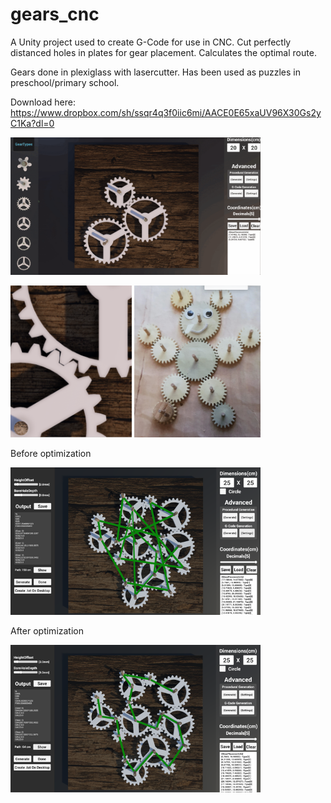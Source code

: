 # gears_cnc
A Unity project used to create G-Code for use in CNC. Cut perfectly distanced holes in plates for gear placement.
Calculates the optimal route.

Gears done in plexiglass with lasercutter. Has been used as puzzles in preschool/primary school.

Download here: https://www.dropbox.com/sh/ssqr4q3f0iic6mi/AACE0E65xaUV96X30Gs2yC1Ka?dl=0



<img src="https://raw.githubusercontent.com/theolundqvist/images_for_readme/main/gear2.png" width="400" />

<p float="left">
  <img src="https://raw.githubusercontent.com/theolundqvist/images_for_readme/main/gear1.png" height="243" />
  <img src="https://raw.githubusercontent.com/theolundqvist/images_for_readme/main/gear3.png" height="243" />
</p>

<p>Before optimization</p>
<img src="https://raw.githubusercontent.com/theolundqvist/images_for_readme/main/gear5.png" width="400" />
<p>After optimization</p>
<img src="https://raw.githubusercontent.com/theolundqvist/images_for_readme/main/gear4.png" width="400" />

